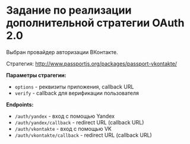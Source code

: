 # Задание по реализации дополнительной стратегии OAuth 2.0

Выбран провайдер авторизации ВКонтакте.

Стратегия: http://www.passportjs.org/packages/passport-vkontakte/

**Параметры страгегии:**

- `options` - реквизиты приложения, callback URL
- `verify` - callback для верификации пользователя

**Endpoints:**

- `/auth/yandex` - вход с помощью Yandex
- `/auth/yandex/callback` - redirect URL (callback URL)
- `/auth/vkontakte` - вход с помощью VK
- `/auth/vkontakte/callback` - redirect URL (callback URL)
